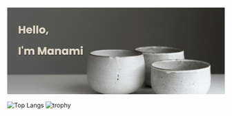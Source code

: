 <!-- TOP BANNER IMAGE -->
[![MasterHead](https://github.com/manami-n/manami-n/blob/main/banner.png)](https://github.com/manami-n/)
<!-- CHARTS AND TROPHIES -->
<div align="left"> 
  <img alt="Top Langs" height="300px" src="https://github-readme-stats.vercel.app/api/top-langs/?username=manami-n&layout=donut&theme=calm" />
  <img alt="trophy" height="300px" src="https://github-profile-trophy.vercel.app/?username=manami-n&theme=oldie&row=2&column=2&no-frame=true" />
</div>


<!--
**manami-n/manami-n** is a ✨ _special_ ✨ repository because its `README.md` (this file) appears on your GitHub profile.

Here are some ideas to get you started:

- 🔭 I’m currently working on ...
- 🌱 I’m currently learning ...
- 👯 I’m looking to collaborate on ...
- 🤔 I’m looking for help with ...
- 💬 Ask me about ...
- 📫 How to reach me: ...
- 😄 Pronouns: ...
- ⚡ Fun fact: ...
-->
